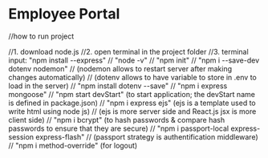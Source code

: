 # Employee Portal

//how to run project

//1. download node.js
//2. open terminal in the project folder
//3. terminal input:	"npm install --express"
//						"node -v"
//						"npm init"
//						"npm i --save-dev dotenv nodemon" 
//							(nodemon allows to restart server after making changes automatically)
//							(dotenv allows to have variable to store in .env to load in the server)
//						"npm install dotenv --save"
//						"npm i express mongoose"
//						"npm start devStart" (to start application; the devStart name is defined in package.json)
//						"npm i express ejs" (ejs is a template used to write html using node js)
//							(ejs is more server side and React.js jsx is more client side)
//						"npm i bcrypt" (to hash passwords & compare hash passwords to ensure that they are secure)
//						"npm i passport-local express-session express-flash" 
//							(passport strategy is authentification middleware)
//						"npm i method-override" (for logout)



